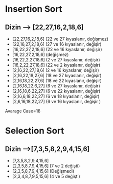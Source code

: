 # Insertion Sort
## Dizin --> [22,27,16,2,18,6]
- [22,27,16,2,18,6] (22 ve 27 kıyaslanır, değişmez)
- [22,16,27,2,18,6] (27 ve 16 kıyaslanır, değişir)
- [16,22,27,2,18,6] (22 ve 16 kıyaslanır, değişir)
- [16,22,27,2,18,6] (değişmez)
- [16,22,2,27,18,6] (2 ve 27 kıyaslanır, değişir)
- [16,2,22,27,18,6] (22 ve 2 kıyaslanır, değişir) 
- [2,16,22,27,18,6] (2 ve 16 kıyaslanır, değişir)
- [2,16,22,18,27,6] (18 ve 27 kıyaslanır, değişir)
- [2,16,18,22,27,6] (18 ve 22 kıyaslanır, değişir)
- [2,16,18,22,6,27] (6 ve 27 kıyaslanır, değişir)
- [2,16,18,6,22,27] (6 ve 22 kıyaslanır, değişir)
- [2,16,6,18,22,27] (6 ve 18 kıyaslanır, değişir)
- [2,6,16,18,22,27] (6 ve 16 kıyaslanır, değişir )

Avarage Case=18

# Selection Sort 
## Dizin -->[7,3,5,8,2,9,4,15,6]
- [7,3,5,8,2,9,4,15,6] 
- [2,3,5,8,7,9,4,15,6] (7 ve 2 değişti)
- [2,3,5,8,7,9,4,15,6] (Değişmedi)
- [2,3,4,8,7,9,5,15,6] (4 ve 5 değişti)



